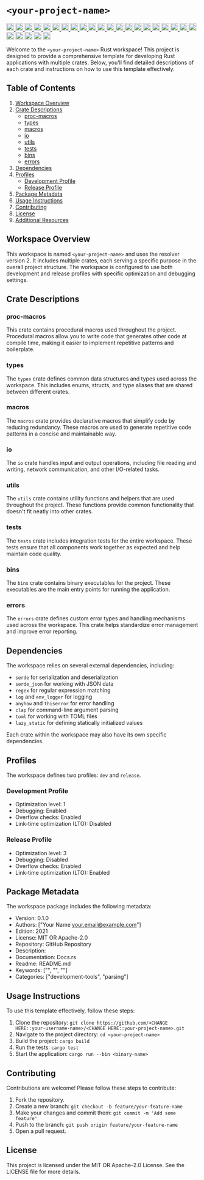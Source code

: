 # `<your-project-name>`

  <a href="https://opensource.org/licenses/MIT">
    <img src="https://img.shields.io/badge/License-MIT-blue.svg" alt="License" height="20">
  </a>
  <a href="https://github.com/jymchng/rust-workspace-template/issues">
    <img src="https://img.shields.io/github/issues/jymchng/rust-workspace-template" alt="GitHub issues" height="20">
  </a>
  <a href="https://github.com/jymchng/rust-workspace-template/network">
    <img src="https://img.shields.io/github/forks/jymchng/rust-workspace-template" alt="GitHub forks" height="20">
  </a>
  <a href="https://github.com/jymchng/rust-workspace-template/stargazers">
    <img src="https://img.shields.io/github/stars/jymchng/rust-workspace-template" alt="GitHub stars" height="20">
  </a>
  <a href="https://github.com/jymchng/rust-workspace-template">
    <img src="https://img.shields.io/github/license/jymchng/rust-workspace-template" alt="GitHub license" height="20">
  </a>
  <a href="https://github.com/jymchng/rust-workspace-template/commits/main">
    <img src="https://img.shields.io/github/last-commit/jymchng/rust-workspace-template" alt="GitHub last commit" height="20">
  </a>
  <a href="https://github.com/jymchng/rust-workspace-template/graphs/contributors">
    <img src="https://img.shields.io/github/contributors/jymchng/rust-workspace-template" alt="GitHub contributors" height="20">
  </a>
  <a href="https://github.com/jymchng/rust-workspace-template/pulls">
    <img src="https://img.shields.io/github/issues-pr/jymchng/rust-workspace-template" alt="GitHub pull requests" height="20">
  </a>
  <a href="https://github.com/jymchng/rust-workspace-template/releases">
    <img src="https://img.shields.io/github/release/jymchng/rust-workspace-template" alt="GitHub release" height="20">
  </a>
  <a href="https://github.com/jymchng/rust-workspace-template">
    <img src="https://img.shields.io/github/repo-size/jymchng/rust-workspace-template" alt="GitHub repo size" height="20">
  </a>
  <a href="https://github.com/jymchng/rust-workspace-template/commits">
    <img src="https://img.shields.io/github/commit-activity/m/jymchng/rust-workspace-template" alt="GitHub commit activity" height="20">
  </a>
  <a href="https://github.com/jymchng/rust-workspace-template">
    <img src="https://img.shields.io/github/languages/code-size/jymchng/rust-workspace-template" alt="GitHub code size in bytes" height="20">
  </a>
  <a href="https://github.com/jymchng/rust-workspace-template">
    <img src="https://img.shields.io/github/languages/count/jymchng/rust-workspace-template" alt="GitHub language count" height="20">
  </a>
  <a href="https://github.com/jymchng/rust-workspace-template">
    <img src="https://img.shields.io/github/languages/top/jymchng/rust-workspace-template" alt="GitHub top language" height="20">
  </a>
  <a href="https://github.com/jymchng/rust-workspace-template/releases">
    <img src="https://img.shields.io/github/downloads/jymchng/rust-workspace-template/total" alt="GitHub download count" height="20">
  </a>
  <a href="https://github.com/jymchng/rust-workspace-template/watchers">
    <img src="https://img.shields.io/github/watchers/jymchng/rust-workspace-template" alt="GitHub watchers" height="20">
  </a>
  <a href="https://github.com/jymchng">
    <img src="https://img.shields.io/github/followers/jymchng?label=Follow" alt="GitHub followers" height="20">
  </a>
  <a href="https://github.com/jymchng/rust-workspace-template/discussions">
    <img src="https://img.shields.io/github/discussions/jymchng/rust-workspace-template" alt="GitHub discussions" height="20">
  </a>
  <a href="https://github.com/jymchng/rust-workspace-template/issues?q=is%3Aissue+is%3Aclosed">
    <img src="https://img.shields.io/github/issues-closed/jymchng/rust-workspace-template" alt="GitHub issues closed" height="20">
  </a>
  <a href="https://github.com/jymchng/rust-workspace-template/milestones">
    <img src="https://img.shields.io/github/milestones/all/jymchng/rust-workspace-template" alt="GitHub milestones" height="20">
  </a>
  <a href="https://github.com/sponsors/jymchng">
    <img src="https://img.shields.io/badge/funding-donate-brightgreen" alt="GitHub funding" height="20">
  </a>
  <img alt="Rust Check" src="https://github.com/jymchng/rust-workspace-template/actions/workflows/check.yml/badge.svg" height="20">
  <img alt="Rust NoSTD" src="https://github.com/jymchng/rust-workspace-template/actions/workflows/nostd.yml/badge.svg" height="20">
  <img alt="Rust Safety" src="https://github.com/jymchng/rust-workspace-template/actions/workflows/safety.yml/badge.svg" height="20">
  <img alt="Rust Scheduled" src="https://github.com/jymchng/rust-workspace-template/actions/workflows/scheduled.yml/badge.svg" height="20">
  <img alt="Rust Test" src="https://github.com/jymchng/rust-workspace-template/actions/workflows/test.yml/badge.svg" height="20">

Welcome to the `<your-project-name>` Rust workspace! This project is designed to provide a comprehensive template for developing Rust applications with multiple crates. Below, you'll find detailed descriptions of each crate and instructions on how to use this template effectively.

## Table of Contents

1. [Workspace Overview](#workspace-overview)
2. [Crate Descriptions](#crate-descriptions)
    - [proc-macros](#proc-macros)
    - [types](#types)
    - [macros](#macros)
    - [io](#io)
    - [utils](#utils)
    - [tests](#tests)
    - [bins](#bins)
    - [errors](#errors)
3. [Dependencies](#dependencies)
4. [Profiles](#profiles)
    - [Development Profile](#development-profile)
    - [Release Profile](#release-profile)
5. [Package Metadata](#package-metadata)
6. [Usage Instructions](#usage-instructions)
7. [Contributing](#contributing)
8. [License](#license)
9. [Additional Resources](#additional-resources)

## Workspace Overview

This workspace is named `<your-project-name>` and uses the resolver version 2. It includes multiple crates, each serving a specific purpose in the overall project structure. The workspace is configured to use both development and release profiles with specific optimization and debugging settings.

## Crate Descriptions

### proc-macros

This crate contains procedural macros used throughout the project. Procedural macros allow you to write code that generates other code at compile time, making it easier to implement repetitive patterns and boilerplate.

### types

The `types` crate defines common data structures and types used across the workspace. This includes enums, structs, and type aliases that are shared between different crates.

### macros

The `macros` crate provides declarative macros that simplify code by reducing redundancy. These macros are used to generate repetitive code patterns in a concise and maintainable way.

### io

The `io` crate handles input and output operations, including file reading and writing, network communication, and other I/O-related tasks.

### utils

The `utils` crate contains utility functions and helpers that are used throughout the project. These functions provide common functionality that doesn't fit neatly into other crates.

### tests

The `tests` crate includes integration tests for the entire workspace. These tests ensure that all components work together as expected and help maintain code quality.

### bins

The `bins` crate contains binary executables for the project. These executables are the main entry points for running the application.

### errors

The `errors` crate defines custom error types and handling mechanisms used across the workspace. This crate helps standardize error management and improve error reporting.

## Dependencies

The workspace relies on several external dependencies, including:

- `serde` for serialization and deserialization
- `serde_json` for working with JSON data
- `regex` for regular expression matching
- `log` and `env_logger` for logging
- `anyhow` and `thiserror` for error handling
- `clap` for command-line argument parsing
- `toml` for working with TOML files
- `lazy_static` for defining statically initialized values

Each crate within the workspace may also have its own specific dependencies.

## Profiles

The workspace defines two profiles: `dev` and `release`.

### Development Profile

- Optimization level: 1
- Debugging: Enabled
- Overflow checks: Enabled
- Link-time optimization (LTO): Disabled

### Release Profile

- Optimization level: 3
- Debugging: Disabled
- Overflow checks: Enabled
- Link-time optimization (LTO): Enabled

## Package Metadata

The workspace package includes the following metadata:

- Version: 0.1.0
- Authors: ["Your Name <your.email@example.com>"]
- Edition: 2021
- License: MIT OR Apache-2.0
- Repository: GitHub Repository
- Description: <CHANGE HERE::your-project-description>
- Documentation: Docs.rs
- Readme: README.md
- Keywords: ["<CHANGE HERE::your-project-keyword>", "<CHANGE HERE::your-project-keyword>", "<CHANGE HERE::your-project-keyword>"]
- Categories: ["development-tools", "parsing"]

## Usage Instructions

To use this template effectively, follow these steps:

1. Clone the repository: `git clone https://github.com/<CHANGE HERE::your-username-name>/<CHANGE HERE::your-project-name>.git`
2. Navigate to the project directory: `cd <your-project-name>`
3. Build the project: `cargo build`
4. Run the tests: `cargo test`
5. Start the application: `cargo run --bin <binary-name>`

## Contributing

Contributions are welcome! Please follow these steps to contribute:

1. Fork the repository.
2. Create a new branch: `git checkout -b feature/your-feature-name`
3. Make your changes and commit them: `git commit -m 'Add some feature'`
4. Push to the branch: `git push origin feature/your-feature-name`
5. Open a pull request.

## License

This project is licensed under the MIT OR Apache-2.0 License. See the LICENSE file for more details.

